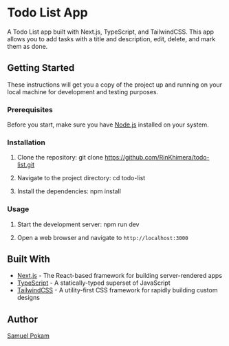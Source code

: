 # Todo List App

A Todo List app built with Next.js, TypeScript, and TailwindCSS. This app allows you to add tasks with a title and description, edit, delete, and mark them as done.

## Getting Started

These instructions will get you a copy of the project up and running on your local machine for development and testing purposes.

### Prerequisites

Before you start, make sure you have [Node.js](https://nodejs.org/en/download/) installed on your system.

### Installation

1. Clone the repository:
git clone https://github.com/RinKhimera/todo-list.git


2. Navigate to the project directory:
cd todo-list

3. Install the dependencies:
npm install


### Usage

1. Start the development server:
npm run dev


2. Open a web browser and navigate to `http://localhost:3000`

## Built With

- [Next.js](https://nextjs.org/) - The React-based framework for building server-rendered apps
- [TypeScript](https://www.typescriptlang.org/) - A statically-typed superset of JavaScript
- [TailwindCSS](https://tailwindcss.com/) - A utility-first CSS framework for rapidly building custom designs

## Author

[Samuel Pokam](https://github.com/RinKhimera)
